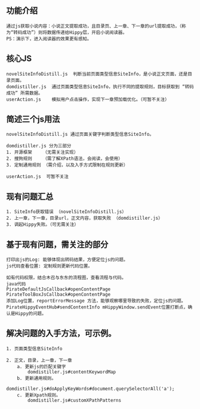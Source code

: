 ## 功能介绍
	通过js获取小说内容：小说正文提取成功，且目录页、上一章、下一章的url提取成功，（称为“转码成功”）则将数据传递给Hippy层，开启小说阅读器。
	PS：演示下，进入阅读器的效果更有感知。

## 核心JS
```    
novelSiteInfoDistill.js  判断当前页面类型信息SiteInfo，是小说正文页面，还是目录页面。
domdistiller.js  通过页面类型信息SiteInfo，执行不同的提取规则，目标获取到 “转码成功” 所需数据。
userAction.js    模拟用户点击操作，实现下一章预加载优化。（可暂不关注）
```    	

## 简述三个js用法
```    
novelSiteInfoDistill.js 通过页面关键字判断类型信息SiteInfo。

domdistiller.js 分为三部分
1. 开源框架    （无需关注实现）
2. 搜狗规则    （需了解XPath语法，会阅读，会使用）
3. 定制通用规则 （需介绍，以及入手方式限制在规则更新）

userAction.js  可暂不关注
```    

## 现有问题汇总
	1. SiteInfo获取错误 （novelSiteInfoDistill.js） 
	2. 上一章，下一章，目录url，正文内容，获取失败 （domdistiller.js） 
	3. 调起Hippy失败。（可无需关注）

## 基于现有问题，需关注的部分

	打印出js的Log: 能够体现出转码结果，方便定位js的问题。
	js代码查看位置: 定制规则更新代码位置。

	如有代码权限，结合木召与东东的流程图，查看流程与代码。
	java代码
	PirateDefaultJsCallback#openContentPage
	PirateToolBoxJsCallback#openContentPage
	添加Log位置，reportErrorMessage 方法，能够观察哪里导致的失败，定位js的问题。
	PirateHippyEventHub#sendContentInfo mHippyWindow.sendEvent位置打断点，确认是Hippy的问题。

## 解决问题的入手方法，可示例。
	1. 页面类型信息SiteInfo
	
	2. 正文，目录，上一章，下一章
		a. 更新js的匹配关键字
			domdistiller.js#contentKeywordMap 
		b. 更新通用规则。 
			domdistiller.js#doApplyKeyWords#document.querySelectorAll('a');
		c. 更新Xpath规则。
			domdistiller.js#customXPathPatterns 


	





